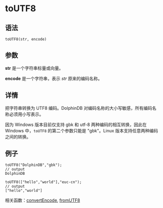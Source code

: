 # toUTF8

## 语法

`toUTF8(str, encode)`

## 参数

**str** 是一个字符串标量或向量。

**encode** 是一个字符串，表示 *str* 原来的编码名称。

## 详情

把字符串转换为 UTF8 编码。DolphinDB 对编码名称的大小写敏感，所有编码名称必须用小写表示。

因为 Windows 版本目前仅支持 gbk 和 utf-8 两种编码的相互转换，因此在 Windows
中，`toUTF8` 的第二个参数只能是 "gbk"。Linux 版本支持任意两种编码之间的转换。

## 例子

```
toUTF8("DolphinDB","gbk");
// output
DolphinDB

toUTF8(["hello","world"],"euc-cn");
// output
["hello","world"]
```

相关函数：[convertEncode](../c/convertEncode.html), [fromUTF8](../f/fromUTF8.html)

